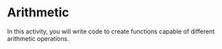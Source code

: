 # Arithmetic

In this activity, you will write code to create functions capable of different arithmetic operations.


